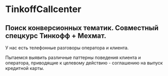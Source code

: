 # TinkoffCallcenter
Поиск конверсионных тематик.
Совместный спецкурс Тинкофф + Мехмат. 
-----
У нас есть телефонные разговоры оператора и клиента.

Пытаемся выявить различные паттерны поведения клиента и оператора, приводящие к целевому действию - соглашению на выпуск кредитной карты.
